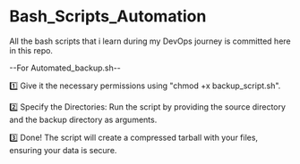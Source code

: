 # Bash_Scripts_Automation
All the bash scripts that i learn during my DevOps journey is committed here in this repo.

--For Automated_backup.sh--

1️⃣ Give it the necessary permissions using "chmod +x backup_script.sh". 

2️⃣ Specify the Directories: Run the script by providing the source directory and the backup directory as arguments. 

3️⃣ Done! The script will create a compressed tarball with your files, ensuring your data is secure.
